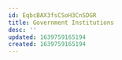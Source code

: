 ```yaml
---
id: EqbcBAX3fsCSoH3CnSDGR
title: Government Institutions
desc: ''
updated: 1639759165194
created: 1639759165194
---
```


